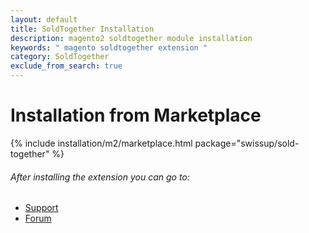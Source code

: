 ```yaml
---
layout: default
title: SoldTogether Installation
description: magento2 soldtogether module installation
keywords: " magento soldtogether extension "
category: SoldTogether
exclude_from_search: true
---
```


# Installation from Marketplace

{% include installation/m2/marketplace.html package="swissup/sold-together" %}

###### After installing the extension you can go to:

* [Support](https://swissuplabs.com/contacts/)
* [Forum](https://swissuplabs.com/magento-forum/)